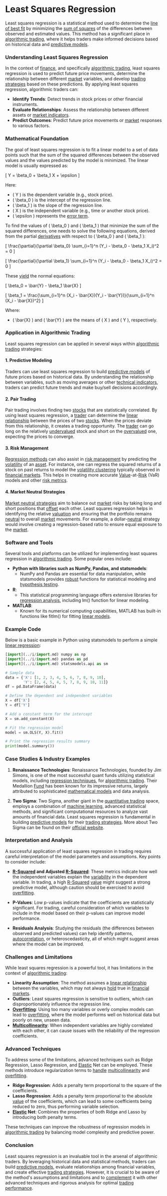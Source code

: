 # Least Squares Regression

Least squares regression is a statistical method used to determine the [line of best fit](../l/line_of_best_fit.md) by minimizing the [sum of squares](../s/sum_of_squares.md) of the differences between observed and estimated values. This method has a significant place in [algorithmic trading](../a/algorithmic_trading.md), where it helps traders make informed decisions based on historical data and [predictive models](../p/predictive_models_in_trading.md). 

### Understanding Least Squares Regression

In the context of [finance](../f/finance.md), and specifically [algorithmic trading](../a/algorithmic_trading.md), least squares regression is used to predict future price movements, determine the relationship between different [market](../m/market.md) variables, and develop [trading strategies](../t/trading_strategies.md) based on these predictions. By applying least squares regression, algorithmic traders can:

- **Identify Trends**: Detect trends in stock prices or other financial instruments.
- **Evaluate Relationships**: Assess the relationship between different assets or [market indicators](../m/market_indicators.md).
- **Predict Outcomes**: Predict future price movements or [market](../m/market.md) responses to various factors.

### Mathematical Foundation

The goal of least squares regression is to fit a linear model to a set of data points such that the sum of the squared differences between the observed values and the values predicted by the model is minimized. The linear model is usually expressed as:

\[ Y = \beta_0 + \beta_1 X + \epsilon \]

Here:

- \( Y \) is the dependent variable (e.g., stock price).
- \( \beta_0 \) is the intercept of the regression line.
- \( \beta_1 \) is the slope of the regression line.
- \( X \) is the independent variable (e.g., time or another stock price).
- \( \epsilon \) represents the [error term](../e/error_term.md).

To find the values of \( \beta_0 \) and \( \beta_1 \) that minimize the sum of the squared differences, one needs to solve the following equations, derived from the partial [derivatives](../d/derivatives.md) with respect to \( \beta_0 \) and \( \beta_1 \):

\[ \frac{\partial}{\partial \beta_0} \sum_{i=1}^n (Y_i - \beta_0 - \beta_1 X_i)^2 = 0 \]

\[ \frac{\partial}{\partial \beta_1} \sum_{i=1}^n (Y_i - \beta_0 - \beta_1 X_i)^2 = 0 \]

These [yield](../y/yield.md) the normal equations:

\[ \beta_0 = \bar{Y} - \beta_1 \bar{X} \]

\[ \beta_1 = \frac{\sum_{i=1}^n (X_i - \bar{X})(Y_i - \bar{Y})}{\sum_{i=1}^n (X_i - \bar{X})^2} \]

Where:

- \( \bar{X} \) and \( \bar{Y} \) are the means of \( X \) and \( Y \), respectively.

### Application in Algorithmic Trading

Least squares regression can be applied in several ways within [algorithmic trading](../a/algorithmic_trading.md) strategies:

#### 1. **Predictive Modeling**

Traders can use least squares regression to build [predictive models](../p/predictive_models_in_trading.md) of future prices based on historical data. By understanding the relationship between variables, such as moving averages or other [technical indicators](../t/technical_indicators.md), traders can predict future trends and make buy/sell decisions accordingly.

#### 2. **Pair Trading**

Pair trading involves finding two [stocks](../s/stock.md) that are statistically correlated. By using least squares regression, a [trader](../t/trader.md) can determine the [linear relationship](../l/linear_relationship.md) between the prices of two [stocks](../s/stock.md). When the prices deviate from this relationship, it creates a trading opportunity. The [trader](../t/trader.md) can go long on the relatively [undervalued](../u/undervalued.md) stock and short on the [overvalued](../o/overvalued.md) one, expecting the prices to converge.

#### 3. **Risk Management**

[Regression methods](../r/regression_methods_in_trading.md) can also assist in [risk management](../r/risk_management.md) by predicting the [volatility](../v/volatility.md) of an [asset](../a/asset.md). For instance, one can regress the squared returns of a stock on past returns to model the [volatility clustering](../v/volatility_clustering.md) typically observed in [financial markets](../f/financial_market.md). This helps in creating more accurate [Value](../v/value.md)-at-[Risk](../r/risk.md) (VaR) models and other [risk metrics](../r/risk_metrics.md).

#### 4. **Market Neutral Strategies**

[Market neutral strategies](../m/market_neutral_strategies.md) aim to balance out [market](../m/market.md) risks by taking long and short positions that [offset](../o/offset.md) each other. Least squares regression helps in identifying the relative [valuation](../v/valuation.md) and ensuring that the portfolio remains [neutral](../n/neutral.md) to overall [market](../m/market.md) movements. For example, a dollar-[neutral](../n/neutral.md) strategy would involve creating a regression-based ratio to ensure equal exposure to the [market](../m/market.md).

### Software and Tools

Several tools and platforms can be utilized for implementing least squares regression in [algorithmic trading](../a/algorithmic_trading.md). Some popular ones include:

- **Python with libraries such as NumPy, Pandas, and statsmodels**:
  - NumPy and Pandas are essential for data manipulation, while statsmodels provides [robust](../r/robust.md) functions for statistical modeling and [hypothesis testing](../h/hypothesis_testing.md). 
- **R**:
  - This statistical programming language offers extensive libraries for [regression analysis](../r/regression_analysis.md), including lm() function for linear modeling.
- **MATLAB**:
  - Known for its numerical computing capabilities, MATLAB has built-in functions like fitlm() for fitting [linear models](../l/linear_models_in_trading.md).

### Example Code

Below is a basic example in Python using statsmodels to perform a simple [linear regression](../l/linear_regression.md):

```python
[import](../i/import.md) numpy as np
[import](../i/import.md) pandas as pd
[import](../i/import.md) statsmodels.api as sm

# Sample data
data = {'X': [1, 2, 3, 4, 5, 6, 7, 8, 9, 10],
        'Y': [2, 4, 5, 4, 5, 7, 8, 9, 10, 11]}
df = pd.DataFrame(data)

# Define the dependent and independent variables
X = df['X']
Y = df['Y']

# Add a constant term for the intercept
X = sm.add_constant(X)

# Fit the regression model
model = sm.OLS(Y, X).fit()

# Print the regression results summary
print(model.summary())
```

### Case Studies & Industry Examples

1. **Renaissance Technologies**:
   Renaissance Technologies, founded by Jim Simons, is one of the most successful quant funds utilizing statistical models, including [regression techniques](../r/regression_techniques.md), for [algorithmic trading](../a/algorithmic_trading.md). Their Medallion [Fund](../f/fund.md) has been known for its impressive returns, largely attributed to sophisticated [mathematical models](../m/mathematical_models_in_trading.md) and data analysis.

2. **Two Sigma**:
   Two Sigma, another giant in the [quantitative trading](../q/quantitative_trading.md) space, employs a combination of [machine learning](../m/machine_learning.md), advanced statistical methods, and significant computational resources to analyze vast amounts of financial data. Least squares regression is fundamental in building [predictive models](../p/predictive_models_in_trading.md) for their [trading strategies](../t/trading_strategies.md). More about Two Sigma can be found on their [official website](https://www.twosigma.com).

### Interpretation and Analysis

A successful application of least squares regression in trading requires careful interpretation of the model parameters and assumptions. Key points to consider include:

- **[R-Squared](../r/r-squared_in_trading.md) and Adjusted [R-Squared](../r/r-squared_in_trading.md)**: These metrics indicate how well the independent variables explain the [variability](../v/variability.md) in the dependent variable. In trading, a high [R-Squared](../r/r-squared_in_trading.md) [value](../v/value.md) might suggest a strong predictive model, although caution should be exercised to avoid [overfitting](../o/overfitting.md).
  
- **P-Values**: Low p-values indicate that the coefficients are statistically significant. For trading, careful consideration of which variables to include in the model based on their p-values can improve model performance.

- **Residuals Analysis**: Studying the residuals (the differences between observed and predicted values) can help identify patterns, [autocorrelation](../a/autocorrelation.md), or heteroscedasticity, all of which might suggest areas where the model can be improved.

### Challenges and Limitations

While least squares regression is a powerful tool, it has limitations in the context of [algorithmic trading](../a/algorithmic_trading.md):

- **Linearity Assumption**: The method assumes a [linear relationship](../l/linear_relationship.md) between the variables, which may not always [hold](../h/hold.md) true in [financial markets](../f/financial_market.md).
- **Outliers**: Least squares regression is sensitive to outliers, which can disproportionately influence the regression line.
- **[Overfitting](../o/overfitting.md)**: Using too many variables or overly complex models can lead to [overfitting](../o/overfitting.md), where the model performs well on historical data but poorly on new, unseen data.
- **[Multicollinearity](../m/multicollinearity_in_trading.md)**: When independent variables are highly correlated with each other, it can cause issues with the reliability of the regression coefficients.

### Advanced Techniques

To address some of the limitations, advanced techniques such as Ridge Regression, Lasso Regression, and [Elastic](../e/elastic.md) Net can be employed. These methods introduce regularization terms to [handle](../h/handle.md) [multicollinearity](../m/multicollinearity_in_trading.md) and [overfitting](../o/overfitting.md).

- **Ridge Regression**: Adds a penalty term proportional to the square of the coefficients.
- **Lasso Regression**: Adds a penalty term proportional to the absolute [value](../v/value.md) of the coefficients, which can lead to some coefficients being reduced to zero, thus performing variable selection.
- **[Elastic](../e/elastic.md) Net**: Combines the properties of both Ridge and Lasso by introducing both penalty terms.

These techniques can improve the robustness of regression models in [algorithmic trading](../a/algorithmic_trading.md) by balancing model complexity and predictive power.

### Conclusion

Least squares regression is an invaluable tool in the arsenal of algorithmic traders. By leveraging historical data and statistical methods, traders can build [predictive models](../p/predictive_models_in_trading.md), evaluate relationships among financial variables, and create effective [trading strategies](../t/trading_strategies.md). However, it is crucial to be aware of the method's assumptions and limitations and to [complement](../c/complement.md) it with other advanced techniques and rigorous analysis for optimal [trading performance](../t/trading_performance.md).
